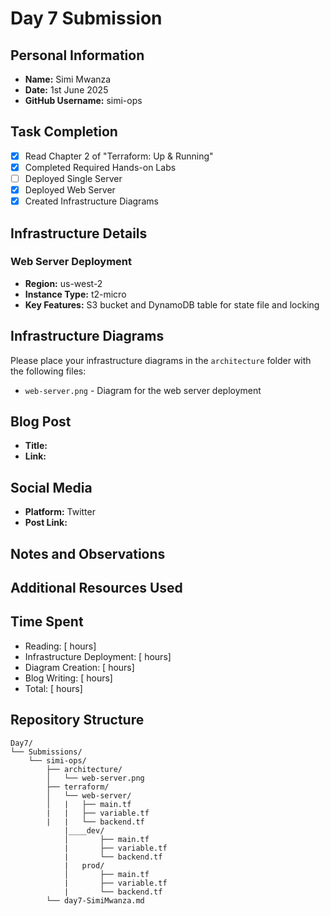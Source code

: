 # Day 7 Submission

## Personal Information
- **Name:** Simi Mwanza
- **Date:** 1st June 2025
- **GitHub Username:** simi-ops

## Task Completion
- [x] Read Chapter 2 of "Terraform: Up & Running"
- [x] Completed Required Hands-on Labs
- [ ] Deployed Single Server
- [x] Deployed Web Server
- [x] Created Infrastructure Diagrams

## Infrastructure Details

### Web Server Deployment
- **Region:** us-west-2
- **Instance Type:** t2-micro
- **Key Features:** S3 bucket and DynamoDB table for state file and locking

## Infrastructure Diagrams
Please place your infrastructure diagrams in the `architecture` folder with the following files:
- `web-server.png` - Diagram for the web server deployment

## Blog Post
- **Title:** 
- **Link:** 

## Social Media
- **Platform:** Twitter
- **Post Link:** 

## Notes and Observations


## Additional Resources Used


## Time Spent
- Reading: [ hours]
- Infrastructure Deployment: [ hours]
- Diagram Creation: [ hours]
- Blog Writing: [ hours]
- Total: [ hours]

## Repository Structure
```
Day7/
└── Submissions/
    └── simi-ops/
        ├── architecture/
        │   └── web-server.png
        ├── terraform/
        │   └── web-server/
        │   |   ├── main.tf
        |   |   ├── variable.tf
        |   |   └── backend.tf
            |____dev/
            │       ├── main.tf
            |       ├── variable.tf
            |       └── backend.tf 
            |   prod/ 
            │       ├── main.tf
            |       ├── variable.tf
            |       └── backend.tf 
        └── day7-SimiMwanza.md
``` 



